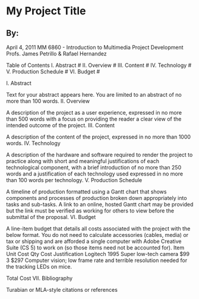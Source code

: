 # My Project Title
## By:
April 4, 2011
MM 6860 - Introduction to Multimedia Project Development
Profs. James Petrillo & Rafael Hernandez

Table of Contents
I. Abstract	#
II. Overview	#
III. Content	#
IV. Technology	#
V. Production Schedule	#
VI. Budget	#


I.	Abstract

Text for your abstract appears here. You are limited to an abstract of no more than 100 words.
II.	Overview

A description of the project as a user experience, expressed in no more than 500 words with a focus on providing the reader a clear view of the intended outcome of the project.
III.	Content

A description of the content of the project, expressed in no more than 1000 words.
IV.	Technology

A description of the hardware and software required to render the project to practice along with short and meaningful justifications of each technological component, with a brief introduction of no more than 250 words and a justification of each technology used expressed in no more than 100 words per technology.
V.	Production Schedule

A timeline of production formatted using a Gantt chart that shows components and processes of production broken down appropriately into tasks and sub-tasks. A link to an online, hosted Gantt chart may be provided but the link must be verified as working for others to view before the submittal of the proposal.
VI.	Budget

A line-item budget that details all costs associated with the project with the below format. You do not need to calculate accessories (cables, media) or tax or shipping and are afforded a single computer with Adobe Creative Suite (CS 5) to work on (so those items need not be accounted for).
Item	Unit Cost	Qty	Cost	Justification
Logitech 1995 Super low-tech camera	$99	3	$297	Computer vision; low frame rate and terrible resolution needed for the tracking LEDs on mice.


Total Cost
VII.	Bibliography

Turabian or MLA-style citations or references
